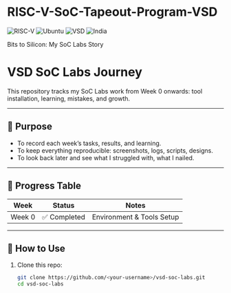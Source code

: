 # RISC-V-SoC-Tapeout-Program-VSD
![RISC-V](https://img.shields.io/badge/RISC--V-OpenSource-blue?logo=riscv&logoColor=white)
![Ubuntu](https://img.shields.io/badge/Ubuntu-25.04-orange?logo=ubuntu&logoColor=white)
![VSD](https://img.shields.io/badge/VSD-SoC%20Labs-green)
![India](https://img.shields.io/badge/Made%20in-India-saffron?logo=india&logoColor=white)

Bits to Silicon: My SoC Labs Story
# VSD SoC Labs Journey

This repository tracks my SoC Labs work from Week 0 onwards: tool installation, learning, mistakes, and growth.  

---

## 🎯 Purpose

- To record each week’s tasks, results, and learning.
- To keep everything reproducible: screenshots, logs, scripts, designs.
- To look back later and see what I struggled with, what I nailed.

---
## 📅 Progress Table  

| Week   | Status       | Notes                      |
|--------|--------------|-----------------------------|
| Week 0 | ✅ Completed | Environment & Tools Setup    |

---

## 📌 How to Use

1. Clone this repo:  
   ```bash
   git clone https://github.com/<your-username>/vsd-soc-labs.git
   cd vsd-soc-labs
